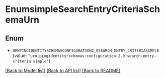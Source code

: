 # EnumsimpleSearchEntryCriteriaSchemaUrn

## Enum


* `URNPINGIDENTITYSCHEMASCONFIGURATION2_0SEARCH_ENTRY_CRITERIASIMPLE` (value: `"urn:pingidentity:schemas:configuration:2.0:search-entry-criteria:simple"`)


[[Back to Model list]](../README.md#documentation-for-models) [[Back to API list]](../README.md#documentation-for-api-endpoints) [[Back to README]](../README.md)


